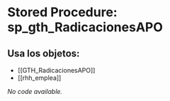 # Stored Procedure: sp_gth_RadicacionesAPO

## Usa los objetos:
- [[GTH_RadicacionesAPO]]
- [[rhh_emplea]]

*No code available.*
